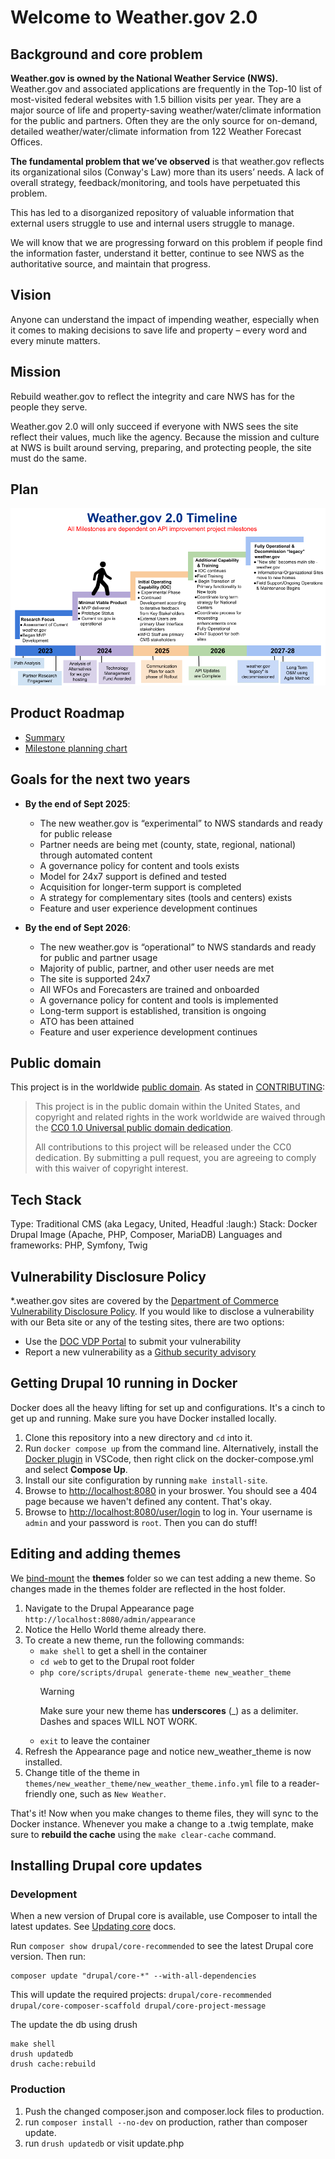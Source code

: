 # Welcome to Weather.gov 2.0

## Background and core problem

**Weather.gov is owned by the National Weather Service (NWS).** Weather.gov and associated applications are frequently in the Top-10 list of most-visited federal websites with 1.5 billion visits per year. They are a major source of life and property-saving weather/water/climate information for the public and partners. Often they are the only source for on-demand, detailed weather/water/climate information from 122 Weather Forecast Offices.

**The fundamental problem that we’ve observed** is that weather.gov reflects its organizational silos (Conway's Law) more than its users’ needs. A lack of overall strategy, feedback/monitoring, and tools have perpetuated this problem.

This has led to a disorganized repository of valuable information that external users struggle to use and internal users struggle to manage.

We will know that we are progressing forward on this problem if people find the information faster, understand it better, continue to see NWS as the authoritative source, and maintain that progress.

## Vision
Anyone can understand the impact of impending weather, especially when it comes to making decisions to save life and property – every word and every minute matters.

## Mission 
Rebuild weather.gov to reflect the integrity and care NWS has for the people they serve.

Weather.gov 2.0 will only succeed if everyone with NWS sees the site reflect their values, much like the agency. Because the mission and culture at NWS is built around serving, preparing, and protecting people, the site must do the same.

## Plan

![5 steps as an analogy of the Weather.gov 2.0 phases. We are on the Minimal Viable Product phase and entering the Initial Operating Capability (IOC) phase in 2025 then after that in 2026 is Additional Capability and Training phase and lastly in 2027-2028 is the Fully Operational and Decommission "Legacy" weather.gov phase](/docs/img/Weather.gov-2.0-stairs.png)

## Product Roadmap
- [Summary](https://github.com/weather-gov/weather.gov/blob/main/docs/product/roadmap.md)
- [Milestone planning chart](https://github.com/orgs/weather-gov/projects/2/views/18)

## Goals for the next two years 

- **By the end of Sept 2025**:
  - The new weather.gov is “experimental” to NWS standards and ready for public release
  - Partner needs are being met (county, state, regional, national) through automated content
  - A governance policy for content and tools exists
  - Model for 24x7 support is defined and tested
  - Acquisition for longer-term support is completed
  - A strategy for complementary sites (tools and centers) exists
  - Feature and user experience development continues

- **By the end of Sept 2026**:
  - The new weather.gov is “operational” to NWS standards and ready for public and partner usage
  - Majority of public, partner, and other user needs are met
  - The site is supported 24x7
  - All WFOs and Forecasters are trained and onboarded
  - A governance policy for content and tools is implemented
  - Long-term support is established, transition is ongoing
  - ATO has been attained
  - Feature and user experience development continues


## Public domain

This project is in the worldwide [public domain](LICENSE.md). As stated in [CONTRIBUTING](CONTRIBUTING.md):

> This project is in the public domain within the United States, and copyright and related
> rights in the work worldwide are waived through the
> [CC0 1.0 Universal public domain dedication](https://creativecommons.org/publicdomain/zero/1.0/).
>
> All contributions to this project will be released under the CC0 dedication. By submitting a pull
> request, you are agreeing to comply with this waiver of copyright interest.

## Tech Stack

Type: Traditional CMS (aka Legacy, United, Headful :laugh:)
Stack: Docker Drupal Image (Apache, PHP, Composer, MariaDB)
Languages and frameworks: PHP, Symfony, Twig

## Vulnerability Disclosure Policy

*.weather.gov sites are covered by the [Department of Commerce Vulnerability Disclosure Policy](https://www.commerce.gov/vulnerability-disclosure-policy). If you would like to disclose a vulnerability with our Beta site or any of the testing sites, there are two options: 
- Use the [DOC VDP Portal](https://doc.responsibledisclosure.com/hc/en-us/requests/new) to submit your vulnerability
- Report a new vulnerability as a [Github security advisory](https://github.com/weather-gov/weather.gov/security/advisories/new)

## Getting Drupal 10 running in Docker

Docker does all the heavy lifting for set up and configurations. It's a cinch to get up and running. Make sure you have Docker installed locally.

1. Clone this repository into a new directory and `cd` into it.
2. Run `docker compose up` from the command line. Alternatively, install the
   [Docker plugin](https://marketplace.visualstudio.com/items?itemName=ms-azuretools.vscode-docker)
   in VSCode, then right click on the docker-compose.yml and select **Compose
   Up**.
3. Install our site configuration by running `make install-site`.
4. Browse to [http://localhost:8080](http://localhost:8080) in your broswer. You
   should see a 404 page because we haven't defined any content. That's okay.
5. Browse to [http://localhost:8080/user/login](http://localhost:8080/user/login)
   to log in. Your username is `admin` and your password is `root`. Then you can
   do stuff!

## Editing and adding themes

We [bind-mount](https://docs.docker.com/storage/bind-mounts/) the **themes**
folder so we can test adding a new theme. So changes made in the themes folder
are reflected in the host folder.

1. Navigate to the Drupal Appearance page `http://localhost:8080/admin/appearance`
2. Notice the Hello World theme already there.
3. To create a new theme, run the following commands:
   - `make shell` to get a shell in the container
   - `cd web` to get to the Drupal root folder
   - `php core/scripts/drupal generate-theme new_weather_theme`
     > [!WARNING]  
     > Make sure your new theme has **underscores** (\_) as a delimiter. Dashes
     > and spaces WILL NOT WORK.
   - `exit` to leave the container
4. Refresh the Appearance page and notice new_weather_theme is now installed.
5. Change title of the theme in `themes/new_weather_theme/new_weather_theme.info.yml`
   file to a reader-friendly one, such as `New Weather`.

That's it! Now when you make changes to theme files, they will sync to the
Docker instance. Whenever you make a change to a .twig template, make sure
to **rebuild the cache** using the `make clear-cache` command.

## Installing Drupal core updates

### Development

When a new version of Drupal core is available, use Composer to intall the latest updates. See [Updating core](https://www.drupal.org/docs/updating-drupal/updating-drupal-core-via-composer#s-update-drupal-core-code) docs.

Run `composer show drupal/core-recommended` to see the latest Drupal core version. Then run:

```
composer update "drupal/core-*" --with-all-dependencies
```

This will update the required projects: `drupal/core-recommended drupal/core-composer-scaffold drupal/core-project-message`

The update the db using drush

```
make shell
drush updatedb
drush cache:rebuild
```

### Production

1. Push the changed composer.json and composer.lock files to production.
1. run `composer install --no-dev` on production, rather than composer update.
1. run `drush updatedb` or visit update.php
